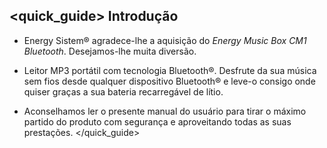 ## <quick_guide> Introdução

* Energy Sistem® agradece-lhe a aquisição do *Energy Music Box CM1 Bluetooth*. Desejamos-lhe muita diversão.

* Leitor MP3 portátil com tecnologia Bluetooth®. Desfrute da sua música sem fios desde qualquer dispositivo Bluetooth® e leve-o consigo onde quiser graças a sua bateria recarregável de lítio.

* Aconselhamos ler o presente manual do usuário para tirar o máximo partido do produto com segurança e aproveitando todas as suas prestações.
</unique> </quick_guide>
